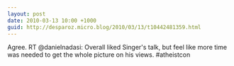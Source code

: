 ```yaml
---
layout: post
date: 2010-03-13 10:00 +1000
guid: http://desparoz.micro.blog/2010/03/13/t10442481359.html
---
```

Agree. RT @danielnadasi: Overall liked Singer's talk, but feel like more time was needed to get the whole picture on his views. #atheistcon
